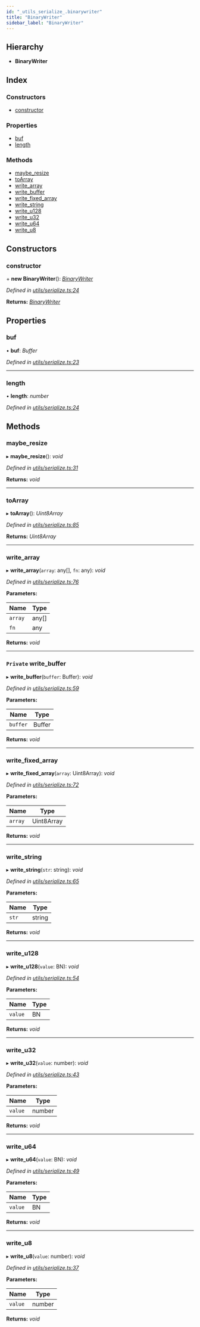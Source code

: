 ```yaml
---
id: "_utils_serialize_.binarywriter"
title: "BinaryWriter"
sidebar_label: "BinaryWriter"
---
```


## Hierarchy

* **BinaryWriter**

## Index

### Constructors

* [constructor](_utils_serialize_.binarywriter.md#constructor)

### Properties

* [buf](_utils_serialize_.binarywriter.md#buf)
* [length](_utils_serialize_.binarywriter.md#length)

### Methods

* [maybe_resize](_utils_serialize_.binarywriter.md#maybe_resize)
* [toArray](_utils_serialize_.binarywriter.md#toarray)
* [write_array](_utils_serialize_.binarywriter.md#write_array)
* [write_buffer](_utils_serialize_.binarywriter.md#private-write_buffer)
* [write_fixed_array](_utils_serialize_.binarywriter.md#write_fixed_array)
* [write_string](_utils_serialize_.binarywriter.md#write_string)
* [write_u128](_utils_serialize_.binarywriter.md#write_u128)
* [write_u32](_utils_serialize_.binarywriter.md#write_u32)
* [write_u64](_utils_serialize_.binarywriter.md#write_u64)
* [write_u8](_utils_serialize_.binarywriter.md#write_u8)

## Constructors

###  constructor

\+ **new BinaryWriter**(): *[BinaryWriter](_utils_serialize_.binarywriter.md)*

*Defined in [utils/serialize.ts:24](https://github.com/nearprotocol/nearlib/blob/57ba3df/src.ts/utils/serialize.ts#L24)*

**Returns:** *[BinaryWriter](_utils_serialize_.binarywriter.md)*

## Properties

###  buf

• **buf**: *Buffer*

*Defined in [utils/serialize.ts:23](https://github.com/nearprotocol/nearlib/blob/57ba3df/src.ts/utils/serialize.ts#L23)*

___

###  length

• **length**: *number*

*Defined in [utils/serialize.ts:24](https://github.com/nearprotocol/nearlib/blob/57ba3df/src.ts/utils/serialize.ts#L24)*

## Methods

###  maybe_resize

▸ **maybe_resize**(): *void*

*Defined in [utils/serialize.ts:31](https://github.com/nearprotocol/nearlib/blob/57ba3df/src.ts/utils/serialize.ts#L31)*

**Returns:** *void*

___

###  toArray

▸ **toArray**(): *Uint8Array*

*Defined in [utils/serialize.ts:85](https://github.com/nearprotocol/nearlib/blob/57ba3df/src.ts/utils/serialize.ts#L85)*

**Returns:** *Uint8Array*

___

###  write_array

▸ **write_array**(`array`: any[], `fn`: any): *void*

*Defined in [utils/serialize.ts:76](https://github.com/nearprotocol/nearlib/blob/57ba3df/src.ts/utils/serialize.ts#L76)*

**Parameters:**

Name | Type |
------ | ------ |
`array` | any[] |
`fn` | any |

**Returns:** *void*

___

### `Private` write_buffer

▸ **write_buffer**(`buffer`: Buffer): *void*

*Defined in [utils/serialize.ts:59](https://github.com/nearprotocol/nearlib/blob/57ba3df/src.ts/utils/serialize.ts#L59)*

**Parameters:**

Name | Type |
------ | ------ |
`buffer` | Buffer |

**Returns:** *void*

___

###  write_fixed_array

▸ **write_fixed_array**(`array`: Uint8Array): *void*

*Defined in [utils/serialize.ts:72](https://github.com/nearprotocol/nearlib/blob/57ba3df/src.ts/utils/serialize.ts#L72)*

**Parameters:**

Name | Type |
------ | ------ |
`array` | Uint8Array |

**Returns:** *void*

___

###  write_string

▸ **write_string**(`str`: string): *void*

*Defined in [utils/serialize.ts:65](https://github.com/nearprotocol/nearlib/blob/57ba3df/src.ts/utils/serialize.ts#L65)*

**Parameters:**

Name | Type |
------ | ------ |
`str` | string |

**Returns:** *void*

___

###  write_u128

▸ **write_u128**(`value`: BN): *void*

*Defined in [utils/serialize.ts:54](https://github.com/nearprotocol/nearlib/blob/57ba3df/src.ts/utils/serialize.ts#L54)*

**Parameters:**

Name | Type |
------ | ------ |
`value` | BN |

**Returns:** *void*

___

###  write_u32

▸ **write_u32**(`value`: number): *void*

*Defined in [utils/serialize.ts:43](https://github.com/nearprotocol/nearlib/blob/57ba3df/src.ts/utils/serialize.ts#L43)*

**Parameters:**

Name | Type |
------ | ------ |
`value` | number |

**Returns:** *void*

___

###  write_u64

▸ **write_u64**(`value`: BN): *void*

*Defined in [utils/serialize.ts:49](https://github.com/nearprotocol/nearlib/blob/57ba3df/src.ts/utils/serialize.ts#L49)*

**Parameters:**

Name | Type |
------ | ------ |
`value` | BN |

**Returns:** *void*

___

###  write_u8

▸ **write_u8**(`value`: number): *void*

*Defined in [utils/serialize.ts:37](https://github.com/nearprotocol/nearlib/blob/57ba3df/src.ts/utils/serialize.ts#L37)*

**Parameters:**

Name | Type |
------ | ------ |
`value` | number |

**Returns:** *void*
